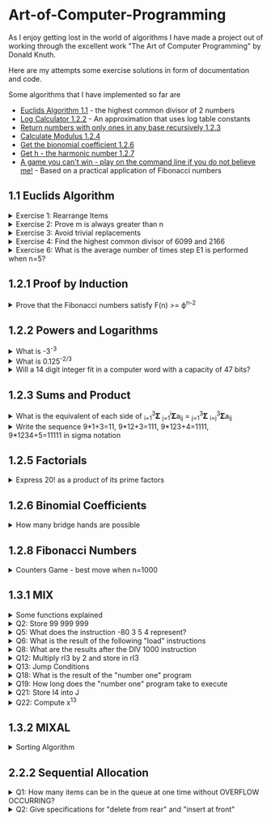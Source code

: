# Art-of-Computer-Programming
As I enjoy getting lost in the world of algorithms I have made a project out of working through the excellent work "The Art of Computer Programming" by Donald Knuth.

Here are my attempts some exercise solutions in form of documentation and code.

Some algorithms that I have implemented so far are 
* [Euclids Algorithm 1.1](/exercises/chapter_1/one/euclids_algorithm.py) - the highest common divisor of 2 numbers
* [Log Calculator 1.2.2](/exercises/chapter_1/two/log_calculator.py) - An approximation that uses log table constants
* [Return numbers with only ones in any base recursively 1.2.3](/exercises/chapter_1/two/only_ones.py)
* [Calculate Modulus 1.2.4](/exercises/chapter_1/two/calculate_modulus.py)
* [Get the bionomial coefficient 1.2.6](/exercises/chapter_1/two/binomial_coefficients.py)
* [Get h - the harmonic number 1.2.7](exercises/chapter_1/two/harmonic_numbers.py)
* [A game you can't win - play on the command line if you do not believe me!](applications/counters_game.py) - Based on a practical application of Fibonacci numbers
## 1.1 Euclids Algorithm
<details>
  <summary>Exercise 1: Rearrange Items</summary>
  
  **Rearrange a, b, c, d to b, c, d, a**  
  e <-- b (a, b, c, d, b)  
  b <-- c (a, c, c, d, b)  
  c <-- d (a, c, d, d, b)  
  d <-- a (a, c, d, a, b)
  a <-- e (b, c, d, a)
</details>  

<details>
  <summary>Exercise 2: Prove m is always greater than n</summary>
  
**Prove m is always greater than n (except first iteration)**    

**Euclids Algorithm**  
E0: If m < n, exchange m <--> n  
E1: Divide m by n and let r be the remainder  
E2:  if r = 0 return n  
E3: Set m <- n, n <- r 

**Constraints**  
* n cannot be 1 as there would be no remainder  
* m and n cannot be equal as there would be no remainder  

**Attempted Solution**  
* r = m % n  
* We set m < n and n < r  
* This equals m < n and n < m % n 
* Whatever the value of n, m must be greater than m % n  
* m > m % n
</details>

<details>
<summary>Exercise 3: Avoid trivial replacements</summary>

  **Avoid Trivial Replacements**  

  **Attempted Solution**  
  Algorithm F - this looks like recursion
  * If m % n = 0 return n (Iteration 1)
  * If n % (m % n) = 0 return m % n (Iteration 2)
  * If (m % n) % (n % (m % n)) = 0 return n % (m % n) (Iteration 3)
  * If (n % (m % n)) % ((m % n) % (n % (m % n))) = 0 return (m % n) % (n % (m % n)) (Iteration 4)  

  The whole expression becomes the second arg  
  The second part of the expression, after the first modulus sign, becomes the first arg  

  So I seem to have overcomplicated this one...
  I have created a [recursive solution]("/exercises/chapter_1/one/euclids_algorithm") based on this
</details>


<details>
<summary>Exercise 4: Find the highest common divisor of 6099 and 2166</summary>

  **Find the highest common divisor of 6099 and 2166**  
  m=6099, n=2166
  * E1: r=1767
  * E2: False
  * E3: m=2166, n=1767
  * E1: r=399
  * E2: False
  * E3: m=1767, n=399
  * E1: r=171
  * E2: False
  * E3: m=399, n=171
  * E1: r=57
  * E2: False
  * E3: m=171, n=57
  * E2: True  

**Solution: 57**
</details>

<details>
<summary>Exercise 6: What is the average number of times step E1 is performed when n=5?</summary>

m=1 -> 1  
m=2 -> 2  
m=3 -> 3  
m=4 -> 2  
m=5 -> 1  
m=6 -> 2  
m=7 -> 3  
m=8 -> 4  
m=9 -> 3  
m=10 -> 1  
m=11 -> 2  
m=12 -> 3  
m=13 -> 4  
m=14 -> 3  
m=15 -> 1  
m=16 -> 2  
m=17 -> 3  
m=18 -> 4  
m=19 -> 3  
m=20 -> 1  

Average = 48 / 20 = 2.4
Check solution using the [recursive function]("/exercises/chapter_1/one/exercise_six").  
Setting m to 1,000,000 can be run in a reasonable time with the answer of 2.599996.  
This is very close to 2.6  

**Solution: 2.6**
</details>

## 1.2.1 Proof by Induction
<details>
<summary>Prove that the Fibonacci numbers satisfy F(n) >= ϕ<sup>n-2</sup></summary>

Where:

* ϕ = (1 + √5) / 2  
* 1 + ϕ = ϕ<sup>2</sup>   

Test:
* F<sub>(1)</sub> = 1
* F<sub>(1)</sub> >= ϕ<sup>n-2</sup> = ϕ<sup>-1</sup>
* 1 >= ϕ<sup>-1</sup>
* 1 >= 1 / ϕ
* ϕ >= 1 (Multiply by ϕ)
* (1 + √5) / 2 >= 1 (Sub real value for ϕ)
* 1 + √5 >= 2
* √5 >= 1 (Test is True)

Assert:
* F<sub>(n)</sub> >= ϕ<sup>n-2</sup>
* So F<sub>(n+1)</sub> >= ϕ<sup>n-1</sup>
* And F<sub>(n-1)</sub> >= ϕ<sup>n-3</sup>

Prove:
* F<sub>(n+1)</sub> >= F<sub>(n-1)</sub> + F<sub>(n)</sub> (The next in the sequence adds the previous 2 numbers)
* F<sub>(n+1)</sub> >= ϕ<sup>n-3</sup> + ϕ<sup>n-2</sup> (Substitute for the phi)
* ϕ<sup>n-3</sup> + ϕ<sup>n-2</sup> = ϕ<sup>n-3</sup>(1 + ϕ)
* ϕ<sup>n-3</sup>(1 + ϕ) = ϕ<sup>n-3</sup>(ϕ<sup>2</sup>) (As 1 + ϕ = ϕ<sup>2</sup>)
* ϕ<sup>n-3</sup>(ϕ<sup>2</sup>) = ϕ<sup>n-1</sup>
* ϕ<sup>n-3</sup> + ϕ<sup>n-2</sup> = ϕ<sup>n-1</sup>
* F<sub>(n+1)</sub> >= ϕ<sup>n-1</sup>
* F<sub>(n)</sub> >= ϕ<sup>n-2</sup> - **Proof is Correct**

</details>

## 1.2.2 Powers and Logarithms
<details>
<summary>What is -3<sup>-3</sup></summary>

-3<sup>-3</sup> = -1/3<sup>3</sup> = **1/27**
</details>

<details>
<summary>What is 0.125<sup>-2/3</sup></summary>

* 0.125<sup>-2/3</sup> = (1/8)<sup>-2/3</sup>
* (1/8)<sup>-2/3</sup> = <sup>3</sup>√(1/8)<sup>2</sup>
* <sup>3</sup>√(1/8)<sup>2</sup> = 1 / (1/2)<sup>2</sup>
* 1 / (1/2)<sup>2</sup> = 1 / (1/4)
* 1 / (1/4) = **4**
</details>

<details>
<summary>Will a 14 digit integer fit in a computer word with a capacity of 47 bits?</summary>

Let us assume that the 14 digit integer is going be at its max value.  
This would make the integer have a value of 99,999,999,999,999 or 9.9 * 10<sup>13</sup>  
Lets call this integer *i*   
Mathematically this question is asking is 47 >= log<sub>2</sub>(i)?  
We could ask what is the max value that a 47 bit integer will hold?  
This is simple to answer as it is 2<sup>47</sup> which is 1.4 * 10<sup>14</sup>  
The max allowed value of 1.4 * 10<sup>14</sup> is much greater than 9.9 * 10<sup>13</sup>  
Therefore **Yes the 14 digit integer will fit into a 47 bit value**
</details>

## 1.2.3 Sums and Product
<details>
<summary>What is the equivalent of each side of <sub>i=1</sub><sup>3</sup>𝚺 <sub>j=1</sub><sup>i</sup>𝚺a<sub>ij</sub> = <sub>j=1</sub><sup>3</sup>𝚺 <sub>i=j</sub><sup>3</sup>𝚺a<sub>ij</sub></summary>

We are dealing with a loop within a loop. However, the inner loop is either reduced or incremented by an iteration each time the outer loop iterates.  

**LHS** - <sub>i=1</sub><sup>3</sup>𝚺 <sub>j=1</sub><sup>i</sup>𝚺a<sub>ij</sub>
* i=1 j=1 11 (next j gets reset, i gets incremented)
* i=2 j=1 21
* i=2 j=2 22 (next j gets reset, i gets incremented)
* i=3 j=1 31
* i=3 j=2 32
* i=3 j=3 33 (now both loops end)  

**LHS** = a<sub>11</sub> + (a<sub>21</sub> + a<sub>22</sub>) + (a<sub>31</sub> + a<sub>32</sub> + a<sub>33</sub>)

**RHS** - <sub>j=1</sub><sup>3</sup>𝚺 <sub>i=j</sub><sup>3</sup>𝚺a<sub>ij</sub>
* i=1 j=1 11
* i=2 j=1 21
* i=3 j=1 31 (j gets incremented, i gets reset to j)
* i=2 j=2 22
* i=3 j=2 32 (j gets incremented, i gets reset to j)
* i=3 j-3 33 (now both loops end)  

**RHS** = (a<sub>11</sub> + a<sub>21</sub> + a<sub>31</sub>) + (a<sub>22</sub> + a<sub>32</sub>) + a<sub>33</sub>  

**RHS == LHS**
</details>

<details>
<summary>Write the sequence 9*1+3=11, 9*12+3=111, 9*123+4=1111, 9*1234+5=11111 in sigma notation</summary>

If we were solving this in programming then we could use string parsing. However, a mathematical solution is more elegant.  

I have taken the authors solutions here and applied them to the case of n=4.

General formulae for base 10 is 9 <sub>k=0</sub><sup>n</sup>𝚺(n-k)10<sup>k</sup> + (n+1)  
Note that the multiplication by 9 and the addition of 5 is done on the result of the sum.  

Where n=4:  
9 <sub>k=0</sub><sup>4</sup>𝚺(4-k)10<sup>k</sup> + 5  

Summation loop as follows:
* k<sub>0</sub> = (4-0)10<sup>0</sup> = 4*1 = 4
* k<sub>1</sub> = (4-1)10<sup>1</sup> = 3*10 = 30
* k<sub>2</sub> = (4-2)10<sup>2</sup> = 2*100 = 200
* k<sub>3</sub> = (4-3)10<sup>3</sup> = 1*1000 = 1000
* k<sub>4</sub> = (4-4)10<sup>3</sup> = 0*10000 = 0

Sum total: 1000 + 200 + 30 + 4 = 1234  
Multiply by 9: 1234 * 9 = 11106  
Add 5: 11106 + 5 = 11111

It works for base 2 also!
General formulae for any base is...  
(b-1)<sub>k=0</sub><sup>n</sup>𝚺(n-k)b<sup>k</sup> + (n+1)  
So for base 2 we get  
(1)<sub>k=0</sub><sup>n</sup>𝚺(n-k)2<sup>k</sup> + (n+1)  
The multiplier is not needed in this case  
<sub>k=0</sub><sup>n</sup>𝚺(n-k)2<sup>k</sup> + (n+1)

Take n = 4 in base 2  
<sub>k=0</sub><sup>n</sup>𝚺(2-k)2<sup>2</sup> + 5  
* k<sub>0</sub> = (4-0)2<sup>0</sup> = 4*1 = 4
* k<sub>1</sub> = (4-1)2<sup>1</sup> = 3*2 = 6
* k<sub>2</sub> = (4-2)2<sup>2</sup> = 2*4 = 8
* k<sub>3</sub> = (4-3)2<sup>3</sup> = 1*8 = 8
* k<sub>4</sub> = (4-4)2<sup>3</sup> = 0*16 = 0

Sum total: 4 + 6 + 8 + 8 = 26  
Multiplier is 1 so nothing to do here    
Add 5: 26 + 5 = 31  which is 32 - 1   
This gives us 100000 - 1 = 11111 in binary

However, this notation can be simplified  
(b-1)<sub>k=0</sub><sup>n</sup>𝚺(n-k)b<sup>k</sup> + (n+1) = <sub>k=0</sub><sup>n</sup>𝚺 b<sup>k</sup>  
Does the new notation work?  
Let us try n=4 in base 2.  
<sub>k=0</sub><sup>n</sup>𝚺 b<sup>k</sup> = 2<sup>0</sup> + 2<sup>1</sup> + 2<sup>2</sup> + 2<sup>3</sup> + 2<sup>4</sup> = 1 + 2 + 4 + 8 + 16 = 31  
Base 10 is also simple = 1 + 10 + 100 + 1000 + 10000 = 11111

So with this simpler notation we get the same result in both base 2 and base 10

A recursive version of this algorithm can be found [here](/exercises/chapter_1/two/only_ones.py) 
</details>

## 1.2.5 Factorials
<details>
<summary>Express 20! as a product of its prime factors</summary>

20! = <sub>k>0</sub>𝚺 floor(20 / p<sup>k</sup>) for each prime factor  
Primes up to 20 = 2, 3, 5, 7, 11, 13, 17, 19  
As the 11, 13, 17 and 19 result in 1 by this sequence then we don't need to do any futher calculations for these numbers.  
We simply need to multiply the result by 11 * 13 * 17 * 19
* 20! as 2: <sub>k>0</sub>𝚺 floor(20 / 2<sup>k</sup>)
  * floor(20/2<sup>1</sup>) + floor(20/2<sup>2</sup>) + floor(20/2<sup>3</sup>) + floor(20/2<sup>4</sup>)
  * 10 + 5 + 2 + 1
  * 2<sup>18</sup>
* 20! as 3: <sub>k>0</sub>𝚺 floor(20 / 3<sup>k</sup>)
  * floor(20/3<sup>1</sup>) + floor(20/3<sup>2</sup>)
  * 6 + 2
  * 3<sup>8</sup>
* 20! as 5: <sub>k>0</sub>𝚺 floor(20 / 5<sup>k</sup>)
  * floor(20/5<sup>1</sup>)
  * 4
  * 5<sup>4</sup>
* 20! as 7: <sub>k>0</sub>𝚺 floor(20 / 7<sup>k</sup>)
  * floor(20/7<sup>1</sup>)
  * 2
  * 7<sup>2</sup>  

#### 20! = 2<sup>18</sup> * 3<sup>8</sup> * 5<sup>4</sup> * 7<sup>2</sup> * 11 * 13 * 17 * 19
```python
import math

2**18 * 3**8 * 5**4 * 7**2 * 11 * 13 * 17 * 19 == math.factorial(20)
```
```shell
Out[3]: True
```
</details>

## 1.2.6 Binomial Coefficients
<details>
<summary>How many bridge hands are possible</summary>

This is calculated using the formulae n! / (k! * (n-k)!)

We can take each factorial expression n, k and n-k and calculate it as a product of prime factors.  
Once that has been done each exponential expression can either be multiplied or divided out.   
The final result can be seen [here](/exercises/chapter_1/two/binomial_coefficients.py)
```python
{2: 4, 5: 2, 7: 2, 17: 1, 23: 1, 41: 1, 43: 1, 47: 1}
```
2<sup>4</sup> * 5<sup>2</sup> * 7<sup>2</sup> * 17 * 23 * 41 * 43 * 47  
Resulting in **635 013 559 600**
</details>

## 1.2.8 Fibonacci Numbers
<details>
<summary>Counters Game - best move when n=1000</summary>

Rules - for 2 players
* There is a pile containing n counters. 
* The first player removes any number of counters, leaving at least one.  
* Each player must take at least one counter.
* Each player can take a maximum of 2 times the counters that the previous player took.

Let us imagine that there are 11 counters to start with.  

We shall assume that neither player wants to face certain loss.  
Therefore, their options shall be restricted to < CEIL(n/3)  

A summary of such a game make look like this:  

RC = Remaining Counters

| Turn | Player A | Options | RC  | Player B | Options | RC  |
|------|----------|---------|-----|----------|---------|-----|
| 0    | -        |         |     | -        |         | 11  |
| 1    | 3        | 1 2 3   | 8   | 1        | 1 2     | 7   |
| 2    | 2        | 1 2     | 5   | 1        | -       | 4   |
| 3    | 1        | -       | 3   | 1        | -       | 2   |
| 4    | 2        | -       | 0   |          |         |     |

This worked out pretty well for Player A. Only in their first turn did player B have any choice!  

Player B could have selected 2 counters.   
However, that would have left player A able to take a single counter from the 6 remaining, still leaving 5 counters for player B - ensuring victory!  

What if there are 15 counters? How many counters should Player A take?  
What are the max counters? max = CEIL(n/3) - 1 = 4.  
* This makes sense because if Player A took 5 counters player B would simply take 10 thus winning the game.  
* If Player A took 4 counters this would leave 11, which as we can see from our previous table allows player B certain victory.  
* What if Player A tries to always leave a fibonacci number of counters for his opponent?  
* At no time must he leave his opponent in a position to leave a fibonacci number of counters for him.  
* Options for Player A will be restricted with these rules in mind  

| Turn | Player A | Options | RC  | Player B | Options | RC  |
|------|----------|---------|-----|----------|---------|-----|
| 0    | -        |         |     | -        |         | 15  |
| 1    | 2        | -       | 13  | 4        | 1 2 3 4 | 9   |
| 2    | 1        | -       | 8   | 1        | 1 2     | 7   |
| 3    | 2        | -       | 5   | 1        | -       | 4   |
| 4    | 1        | -       | 3   | 1        | -       | 2   |
| 5    | 2        | -       | 0   |          |         |     |

Player A wins again! We note on turn 2 Player B could have chosen 2 counters.  
Player A Would then have taken 1 counter on turn 3 leaving the game in the same state.  
What about turn 1? Player B could have chosen 1, 2 or 3 instead. 
* Player B chooses 3, RC=10, Player A chooses 2. No difference.
* Player B chooses 2, RC=11, Player A chooses 3. No difference.
* Player B chooses 1, RC=12
  * Player A much choose 1. 
  * Choosing 2 would allow his opponent to leave him with a fibonacci number of counters.
  * RC=11. Now Player B can choose 1 or 2.  
  * If Player B leaves 10 counters Player A will choose 2 and leave 8.  
  * If Player B leaves 9 counters Player A will choose 1 and leave 8.
  * Either way certain victory follows for Player A.

What if there are 1000 counters. What move should Player A make?  
* max = CEIL(n/3) - 1
* n/3 = 333.33333...
* CEIL(333.333) = 334
* max = 333  

The most counters' player A can take is 333.  
* Player A must leave at least 1000 - 333 counters = 667
* The first Fibonacci number after 667 is 987.
* Player A must take **13 counters** for his first move
</details>

## 1.3.1 MIX 
<details>
<summary>Some functions explained</summary>

Some of the more complex functions are explained here in detail
<details>
<summary>CHAR</summary>

* Contents of rA is turned into a 10 byte code. 
  * Take our example of register A storing the number 10000.
  * 0 has a character code of 30
  * 1 has a character code of 31
  * rA would store 0's
    * This would equal 30 30 30 30 30
  * rX would store the string representation of 10000
    * This would equal 31 30 30 30 30
</details>

<details>
<summary>MOVE</summary>

* MOVE -1,1(1)
* MOVE x,y(z)
* x is the source memory address. The contents are copied to the memory address held in rI1
  * This is hard set to rI1 and is not changed by any of the variables x, y, z
* y is the index register and therefore must be between 1 and 6. 
  * The contents of the Index register are added to the source memory address
  * In our example y=1 which means the contents or rI1 are added to the initial memory location of -1
  * As rI1 held the address of 2 the source memory address is modified to memory location 1.
  * Therefore, the contents of 1 (0/NOP) is copied to 2
  * rI1 is then incremented by 1
* z is the number of operations or copies that are carried out
</details>

<details>
<summary>NUM</summary>

* 1000010000 is assumed to be a number in string text. 
* We may see this in modern programming languages as "1000010000"
* Each Byte in MIX can contain 6 bits allowing a maximum of 64 values
  * This allows for 0 - 63 in binary 000000 to 111111
* Each word can store 6 bytes 
  * This allows for the +/- sign and 5 bytes
    * [+][0][0][0][0][63] would simply be 63
    * [+][0][0][0][1][0] would be 64 as we have used the next byte
    * [+][0][0][1][0][0] would be 64<sup>2</sup> or 3969
    * Therefore, each byte can allow a maximum of 64<sup>i</sup> values
    * [+][64<sup>4</sup>][64<sup>4</sup>][64<sup>3</sup>][64<sup>2</sup>][64<sup>1</sup>] represent the max values depending on position
* To turn manually "1000010000" into a numeric value that MIX can understand we have to find the log base 2 of this number
* log<sub>2</sub>1000010000 = ~29.897
  * 64 = 2<sup>6</sup> and so log<sub>64</sub>1000010000 = 29.897 / 6 = ~4.98
  * If this was over 5 we would not be able to store it
    * In this case MIX stores the remainder
  * We know now all bytes are required including the first one that represents 64<sup>4</sup>
  * 1000010000 / 64<sup>4</sup> = ~59.6
  * floor(59.6) = 59
  * **The first byte is 59**
* Calculating the second byte
  * We now need the remainder
  * 1000010000 - (59 * 64<sup>4</sup>) = 10154256
  * 10154256 / 64<sup>3</sup> = ~38.74
  * floor(38.74) = 38
  * **The second byte is 38**
* Calculating the third byte
  * 10154256 - (38 * 64<sup>3</sup>) = 192784
  * 192784 / 64<sup>2</sup> = ~47.07
  * **The third byte is 47**
* Calculating the fourth byte
  * 192784 - (47 * 64<sup>2</sup>) = 272
  * 272 / 64 = 4.25
  * **The fourth byte is 4**
* Calculating the fifth byte
  * 272 - (4 * 64) = 16
  * **The fifth byte is 16**
* Register A is left with 59 38 47 4 16 after the conversion
</details>
</details>

<details>
<summary>Q2: Store 99 999 999</summary>

Each byte has a maximum value of 64.  
The max value that can be stored in each of the 5 cells is 63 * the following powers of 64: 64<sup>4</sup> 64<sup>3</sup> 64<sup>2</sup> 64<sup>1</sup> 64<sup>0</sup>  
log<sub>2</sub>99 999 999 = ~26.58  
* 64 = 2<sup>6</sup>
* 26.58 / 6 = 4.43
* Now we know we need 5 bytes to store this number
  * 99 999 999 / 64<sup>4</sup>(16777216) = ~5.96
  * The first byte is 5
  * Remainder = 99999999 - (5 * 64<sup>4</sup>) = 16 113 919
  * 16 113 919 / 64<sup>3</sup>(262144) = ~61.47
  * The second byte is 61
  * Remainder = 16113919 - (61 * 64<sup>3</sup>) = 123135
  * 123135 / 64<sup>2</sup>(4096) = ~30.06
  * The third byte is 30
  * Remainder = 123135 - 30 * 64<sup>2</sup> = 255
  * 255 / 64 = ~3.98
  * The fourth byte is 3
  * Remainder = 255 - (3*64) = 63
  * The firth byte is 63
* Therefore, 99 999 999 can be represented by +5 61 30 3 64

</details>

<details>
<summary>Q5: What does the instruction -80 3 5 4 represent?</summary>

* -80 is memory location -80
* 3 tells us to add the memory location (in this case of -80) to the value store in register I3
* 5 says to use all 5 fields or use a particular operation
* 4 is the operation code in this case DIV or FDIV. As DIV is 0:5 and the previous instruction was 5 the operation we need is DIV  

**The resulting translated operation will be DIV -80,3**
</details>

<details>
<summary>Q6: What is the result of the following "load" instructions</summary>

Memory 3000 contains +5 1 200 15  

Instructions:
* LDAN 3000 - load negative A - A is set to -5 1 200 15 
* LD2N 3000(3:4) - load negative rI2 - register I2 is set to -200
* LDX 3000(1:3) - value is stored in rX - the last fields of register X is set to 5 1 ?  
* LD6 3000 - value is stored in rI6 - register I6 is undefined - as we are trying to fit 5 cells into 2
* LDXN 3000(0:0) - load negative X - register X sign is set to negative
</details>

<details>
<summary>Q8: What are the results after the DIV 1000 instruction</summary>

rA before: -0  
rX before: -1234 0 3 1  
cell 1000: -000 2 0  
Instruction DIV 1000  
-1234031 / -20 we can negate the negative signs = 1234031 / 20 = 61701.55  
rA = +0 617 0 1  
Get remainder: 1234031 - (61701 * 20) = 1234031 - 1234020 = 31 - 20 = 11  
rX = -00011

</details>

<details>
<summary>Q12: Multiply rI3 by 2 and store in rI3</summary>

The question asks for this to be done in a single instruction.    
The command INC3 increases rI3 by a given amount.  
We also know that adding a comma to an instruction, using the "I" field, adds the contents of the "I" registers.  
Therefore, we can simply add the contents of rI3 back to itself with this command. This has the effect of mutliplying by 2.

**INC3 0,3**

</details>

<details>
<summary>Q13: Jump Conditions</summary>

JOV: If overflow is on, turn it off and jump  
JNOV: If overflow is off, jump. If it is on switch it off  

If location 1000 contains the instruction `JOV 1001` The overflow toggle will be set to off and the next instruction exectued will be 1001 as normal
What are the effects of changing this to `JNOV 1001`, `JOV 1000`, `JNOV 1000`  
* JNOV 1001: The overflow is turned off if set to on - the next instruction is 1001 anyway
* JOV 1000: If the overflow is on it is turned off. We then jump to 1000 where the overflow is now off and so the program resumes as normal
* JNOV 1000: If the overflow is off we jump back to 1000. This can cause an infinite loop
</details>

<details>
<summary>Q18: What is the result of the "number one" program</summary>

| INSTRUCTION  | Description                                                                          | Register A      | Register X      | Register I1 | Other                 | Results Explanation                                                                                                                        | Instruction # | Execution Time |
|--------------|--------------------------------------------------------------------------------------|-----------------|-----------------|-------------|-----------------------|--------------------------------------------------------------------------------------------------------------------------------------------|---------------|----------------|
| ORIG 1       | Store the instructions from set location onwards                                     |                 |                 |             |                       | All instructions start from memory location 1                                                                                              |               |                |
| STZ 1        | Store the Value of 0 at location 1                                                   | +00000          | +00000          | +00         | Mem1: +00000          |                                                                                                                                            | 33            | 2              |
| ENNX 1       | Enter Negative Number Value at X                                                     |                 | -00001          |             |                       | -1 gets stored in rX                                                                                                                       | 55            | 1              |
| STX 1(0:1)   | Store the rhs digits and +/- sign X at Memory location 1 lhs                         |                 |                 |             | Mem1: -100000         |                                                                                                                                            | 31            | 2              |
| SLAX 1       | Shift Left Including A & X                                                           |                 | -00010          |             |                       | No change to A as all zeros, Register X gets shifted                                                                                       | 06            | 2              |
| ENNA 1       | Enter Negative Value into A                                                          | -00001          |                 |             |                       | Register A is loaded with -00001                                                                                                           | 48            | 1              |
| INCX 1       | Increases Register X by the Value of 1                                               |                 | -0 0 0 0 63     |             |                       | Register X is increased by 1 causing -10(-64 in base 10) to be increased by 1. The value of -63 is now stored.                             | 55            | 1              | 
| ENT1 1       | Enter Value into the register                                                        |                 |                 | +01         |                       | Register I1 is set to +01                                                                                                                  | 49            | 1              |
| SRC 1        | Shift Right Circularly by given amount                                               | -63 0 0 0 0     | -1 0 0 0 0      |             |                       | Reg A is set to -10000 and Reg X is set to +10000                                                                                          | 06            | 2              |
| ADD 1        | Add The Memory location of 1 to Register A                                           | -0 0 0 0 0      |                 |             | Overflow is set to on | -63 - 1 would require 7 bits to store as the number would now be -1 0 0 0 0 0 0. This causes an overflow with remainder 0.                 | 01            | 2              |
| DEC1 -1      | Decrease Register X by the value of -1                                               |                 |                 | +02         |                       | A decrease of minus 1 is an increase of 1 so rI1 is set to +02                                                                             | 49            | 1              |
| STZ 1        | Store the Value of 0 at location 1                                                   |                 |                 |             | Mem1: +00000          | Mem 1 gets set to zero                                                                                                                     | 33            | 2              |
| CMPA 1       | Register A is compared to the memory                                                 |                 |                 |             | Comparison: EQUAL     | Register A contains +00000 and Memory 1 contains 00000                                                                                     | 56            | 2              |
| MOVE -1,1(1) | Copy data from specified memory location to location set in rI1 - then increment rI1 |                 |                 | +03         | Mem2: +00000          | This copies the data from memory address 1 to mem address 2. 3 is stored in rI1 and -1 is the parameter so the target memory address is 2. | 07            | 3              |
| NUM 1        | Convert the contents of Register A and X to Numeric values to be stored in A         | -00 00 02 28 16 |                 |             |                       | +00000 10000 is converted to a number. 10,000 -> encoded num.                                                                              | 05            | 10             |
| CHAR 1       | Convert the contents of Register A to a 10 byte code, thus using Registers A & X     | -30 30 30 30 30 | -31 30 30 30 30 |             |                       | Contents of Register A is turned into a 10 byte decimal number that fills both rA and rX                                                   | 05            | 10             |

End state:
* Register A: -30 30 30 30 30
* Register X: -31 30 30 30 30
* Register I1: +03
* Mem1: +00000
* Mem2: +00000
* Comparison: EQUAL
* Overflow is set to ON

If the starting cell is 0 then there will be some discrepancies:
* The sign on rI1 will be - not +
* The overflow toggle will be set to off
* The comparison indicator will be set to EQUAL not LESS
  * This is because the ADD 1 instruction will add zero as the contents of memory 1 will be zero.
<details>
<summary>Only the program</summary>

* ORIG 1
* STZ 1         
* ENNX 1       
* STX 1(0:1)   
* SLAX 1       
* ENNA 1       
* INCX 1        
* ENT1 1       
* SRC 1        
* ADD 1        
* DEC1 -1      
* STZ 1        
* CMPA 1       
* MOVE -1,1(1) 
* NUM 1        
* CHAR 1  
* HLT 1
</details>
</details>

<details>
<summary>Q19: How long does the "number one" program take to execute</summary>

See table in previous section.  

It takes 42 units of time.  

Perhaps the only unknown timing is the move function as this takes 1 + 2 moves.  
As we are only doing 1 move in this case it takes 3 units of time in total
</details>

<details>
<summary>Q21: Store I4 into J</summary>

As long as the number is greater than 0 and less than 3001.  
Example n=2041
* Setup
  * INC4 2041 
  * JMP 3000 
  * ORIG 3000 
* Copy r4 into rJ
  * LDX 3003 
  * STX -1,4 
  * JMP -1,4 
  * JMP 3004 
* End
  * HLT

Explanation of the program

| Instruction | Changes                | Description                                                                                 | Current Cell |
|-------------|------------------------|---------------------------------------------------------------------------------------------|--------------|
| INC4 2041   | r4 <-- +31 57          | The numerical representation of 2041 is stored in r4                                        | 0            |
| JMP 3000    | rJ <-- +0 2            | Jump to cell 3000, Register J stores the next location if it had not been interrupted, 2    | 1            |
| ORIG 3000   |                        | All instructions from here are set to memory 3000 onwards                                   | N/A          |
| LDX 3003    | rX <-- +46 60 0 0 39   | Register X stores the instruction to JMP to 3004 from cell 3003                             | 3000         |
| STX -1,4    | 2040 <-- +46 60 0 0 39 | Cell 2040 (-1 + the contents of r4) now store the instruction to Jump to cell 3004          | 3001         |
| JMP -1,4    | rJ <-- +46 59          | Jump to cell 2040, Register J stores the next location if it had not been interrupted, 3003 | 3002         |
| JMP 3004    | rJ <-- +31 57          | Jump to cell 3004, Register J stored the next location if it had not been interrupted, 2041 | 2040         |
| HLT         |                        | End of routine                                                                              | 3004         |

</details>

<details>
<summary>Q22: Compute x<sup>13</sup></summary>

Result is held in register A  
x is held in mem 2000  
For example x = 4

Setup
* INCA 4 - Increase Register A by x (in this case 4)
* STA 2000 - Store the number 4 in memory cell 2000
* SUB 2000 - Set Register A back to 0

Algorithm
* ADD 2000 - Store Memory 2000 in A 
* INC1 32 - Increase r1 by 32 - to set the halt instruction
* MOVE 10(1) - Moves the HALT instruction in cell 10 to the location set in r1 - 32 
* DEC1 23 - sets r1 to 9
* MOVE 8(22) - Repeats instructions 8 and 9 - to multiply & shift left 11 times
* MUL 2000 - multiply the contents of Register A by the contents of cell 2000
* SLAX 5 - Move the contents of Register A into Register X, assuming that the number can be contained in a single word

End
* HLT
</details>

## 1.3.2 MIXAL
<details>
<summary>Sorting Algorithm</summary>

* This algorithm is able to find the greatest number and send it to the end 
* Once it has found the greatest number it then finds the next greatest number 
* A decreasing loop discounts items already sorted
* The following table shows the algorithm
* The table after shows the steps required to sort 3 numbers

| LOC     | OP   | ADDRESS | REMARKS                                                                                                                                                |
|---------|------|---------|--------------------------------------------------------------------------------------------------------------------------------------------------------|
| START   | IN   | X+1(0)  | Reads 100 words from tape 0 and put into memory blocks X+1 through to X+100                                                                            |
|         | JBUS | *(0)    | Jump if unit 0 is not ready.This is effectively a pause until all contents are loaded in                                                               |
|         | ENT1 | 100     | Store 100 into rI1                                                                                                                                     |
| 1H      | JMP  | MAXIMUM | Jump to MAXIMUM, Store the next address into rJ                                                                                                        |
|         | LDX  | X,1     | Load the value of Location X + rI1 into rX                                                                                                             |  
|         | STA  | X,1     | Store the value of A into location X + ri1                                                                                                             |
|         | STX  | X,2     | Store the value of X into location X + rI2                                                                                                             |
|         | DEC1 | 1       | Decrease rI1 by 1                                                                                                                                      |
|         | J1P  | 1B      | Jump to 1H if rI1 is positive, Store the next address into rJ                                                                                          |
|         | OUT  | X+1(1)  | Transfer data from memory to output device 1                                                                                                           |
|         | HLT  |         | Ends the routine                                                                                                                                       |
|         | END  | START   |                                                                                                                                                        |
| ------  | ---- | ------  | -------------------------------------------------------------------                                                                                    |
| X       | EQU  | 1000    | Sets X to 1000                                                                                                                                         |
|         | ORIG | 3000    | All instructions take place from memory location 3000                                                                                                  |
| MAXIMUM | STJ  | EXIT    | Store the contents of register J into memory location specified by the EXIT keyword. When EXIT is reached The program will resume in the main routine. |
| INIT    | ENT3 | 0,1     | Enter the contents of rI1 into rI3                                                                                                                     |
|         | JMP  | CHANGEM | Jump to CHANGEM, storing the next instruction into rJ                                                                                                  |
| LOOP    | CMPA | X,3     | Compares the value in A to mem X + rI3 and sets the comparison indicator                                                                               |
|         | JGE  | *+3     | Jump 3 locations ahead of comparison is on greater or equal                                                                                            |
| CHANGEM | ENT2 | 0,3     | Enter the contents of rI3 into rI2                                                                                                                     |
|         | LDA  | X,3     | Load the value of Location X + rI3 into rA                                                                                                             |
|         | DEC3 | 1       | Decrease the value of rI3 by 1                                                                                                                         |
|         | J3P  | LOOP    | Jumps back to the LOOP keyword if rI3 is positive                                                                                                      |
| EXIT    | JMP  | *       | Resumes in the main routine                                                                                                                            |

Let us say this function sorted 3 numbers instead. How would it sort [15, 11, 13]? 

| LOC     | OP   | ADDRESS | MEM LOC | rJ  | rI1 | rI2 | rI3 | rA  | rX  | 1001 | 1002 | 1003 | REMARKS                                           |
|---------|------|---------|---------|-----|-----|-----|-----|-----|-----|------|------|------|---------------------------------------------------|
| START   | IN   | 1001    | 0       |     |     |     |     |     |     | 15   | 11   | 13   | Puts the values of 15, 13 and 11 into 1001 - 1003 |
|         | JBUS | *(0)    | 1       |     |     |     |     |     |     |      |      |      | Waits whilst data loads                           |
|         | ENT1 | 3       | 2       |     | 3   |     |     |     |     |      |      |      | Enters 3 into rI1                                 | 
| 1H      | JMP  | MAXIMUM | 3       | 4   |     |     |     |     |     |      |      |      | Stores 4 into rJ and jumps                        |
| MAXIMUM | STJ  | EXIT    | 3000    |     |     |     |     |     |     |      |      |      | Stores address of 4 into address field of EXIT    |
| INIT    | ENT3 | 0,1     | 3001    |     |     |     | 3   |     |     |      |      |      | Enters 3 into rI3                                 |
|         | JMP  | CHANGEM | 3002    |     |     |     |     |     |     |      |      |      | Jump to ChangM                                    |
| CHANGEM | ENT2 | 0,3     | 3005    |     |     | 3   |     |     |     |      |      |      | Enters 3 into rI2                                 |
|         | LDA  | X,3     | 3006    |     |     |     |     | 13  |     |      |      |      | Stores 13 into rA                                 |
|         | DEC3 | 1       | 3007    |     |     |     | 2   |     |     |      |      |      | Change rI3 to 2                                   |
|         | J3P  | LOOP    | 3008    |     |     |     |     |     |     |      |      |      | Jump to 3003                                      |
| LOOP    | CMPA | X,3     | 3003    |     |     |     |     |     |     |      |      |      | rA=13. 1002=11. COMP = GT                         |
|         | JGE  | *+3     | 3004    |     |     |     |     |     |     |      |      |      | GT so Jump to 3007                                |
|         | DEC3 | 1       | 3007    |     |     |     | 1   |     |     |      |      |      | Change rI3 to 1                                   |
|         | J3P  | LOOP    | 3008    |     |     |     |     |     |     |      |      |      | Jump to 3003                                      |
| LOOP    | CMPA | X,3     | 3003    |     |     |     |     |     |     |      |      |      | rA=13. 1001=15. COMP = LT                         |
|         | JGE  | *+3     | 3004    |     |     |     |     |     |     |      |      |      | LT so no Jump                                     |
| CHANGEM | ENT2 | 0,3     | 3005    |     |     | 1   |     |     |     |      |      |      | Enters 1 into rI2                                 |
|         | LDA  | X,3     | 3006    |     |     |     |     | 15  |     |      |      |      | Stores 15 into rA                                 |
|         | DEC3 | 1       | 3007    |     |     |     | 0   |     |     |      |      |      | Change rI3 to 0                                   |
|         | J3P  | LOOP    | 3008    |     |     |     |     |     |     |      |      |      | rI3 is 0 so no Jump                               |
| EXIT    | JMP  | 4       | 3009    |     |     |     |     |     |     |      |      |      | Jumps to location 4                               |
|         | LDX  | X,1     | 4       |     |     |     |     |     | 13  |      |      |      | Load 13 into rX                                   |
|         | STA  | X,1     | 5       |     |     |     |     |     |     |      |      | 15   | Store 15 into 1003                                |
|         | STX  | X,2     | 6       |     |     |     |     |     |     | 13   | 11   | 15   | Store 13 into 1001                                |
|         | DEC1 | 1       | 7       |     | 2   |     |     |     |     |      |      |      | Set rI2 to 2                                      |
|         | J1P  | 1B      | 8       |     |     |     |     |     |     |      |      |      | Jump back to 1H                                   |
| 1H      | JMP  | MAXIMUM | 3       | 4   |     |     |     |     |     |      |      |      | Stores 4 into rJ and jumps                        |
| MAXIMUM | STJ  | EXIT    | 3000    |     |     |     |     |     |     |      |      |      | Stores address of 4 into address field of EXIT    |
| INIT    | ENT3 | 0,1     | 3001    |     |     |     | 2   |     |     |      |      |      |                                                   |
|         | JMP  | CHANGEM | 3002    |     |     |     |     |     |     |      |      |      |                                                   |
| CHANGEM | ENT2 | 0,3     | 3005    |     |     | 2   |     |     |     |      |      |      |                                                   |
|         | LDA  | X,3     | 3006    |     |     |     |     | 11  |     |      |      |      |                                                   |
|         | DEC3 | 1       | 3007    |     |     |     | 1   |     |     |      |      |      |                                                   |
|         | J3P  | LOOP    | 3008    |     |     |     |     |     |     |      |      |      |                                                   |
| LOOP    | CMPA | X,3     | 3003    |     |     |     |     |     |     |      |      |      | rA=11, 1001=13, COMP=LT                           |
|         | JGE  | *+3     | 3004    |     |     |     |     |     |     |      |      |      | LT so no Jump                                     |
| CHANGEM | ENT2 | 0,3     | 3005    |     |     | 1   |     |     |     |      |      |      |                                                   |
|         | LDA  | X,3     | 3006    |     |     |     |     | 13  |     |      |      |      |                                                   |
|         | DEC3 | 1       | 3007    |     |     |     | 0   |     |     |      |      |      |                                                   |
|         | J3P  | LOOP    | 3008    |     |     |     |     |     |     |      |      |      |                                                   |
| EXIT    | JMP  | 4       | 3009    |     |     |     |     |     |     |      |      |      |                                                   |
|         | LDX  | X,1     | 4       |     |     |     |     |     | 11  |      |      |      |                                                   |
|         | STA  | X,1     | 5       |     |     |     |     |     |     |      | 13   |      |                                                   |
|         | STX  | X,2     | 6       |     |     |     |     |     |     | 11   | 13   | 15   |                                                   |
|         | DEC1 | 1       | 7       |     | 1   |     |     |     |     |      |      |      |                                                   |
|         | J1P  | 1B      | 8       |     |     |     |     |     |     |      |      |      |                                                   |
| 1H      | JMP  | MAXIMUM | 3       | 4   |     |     |     |     |     |      |      |      |                                                   |
| MAXIMUM | STJ  | EXIT    | 3000    |     |     |     |     |     |     |      |      |      |                                                   |
| INIT    | ENT3 | 0,1     | 3001    |     |     |     | 1   |     |     |      |      |      |                                                   |
|         | JMP  | CHANGEM | 3002    |     |     |     |     |     |     |      |      |      |                                                   |
| CHANGEM | ENT2 | 0,3     | 3005    |     |     | 1   |     |     |     |      |      |      |                                                   |
|         | LDA  | X,3     | 3006    |     |     |     |     | 11  |     |      |      |      |                                                   |
|         | DEC3 | 1       | 3007    |     |     |     | 0   |     |     |      |      |      |                                                   |
|         | J3P  | LOOP    | 3008    |     |     |     |     |     |     |      |      |      |                                                   |
| EXIT    | JMP  | 4       | 3009    |     |     |     |     |     |     |      |      |      |                                                   |
|         | LDX  | X,1     | 4       |     |     |     |     |     | 11  |      |      |      |                                                   |
|         | STA  | X,1     | 5       |     |     |     |     |     |     | 11   |      |      |                                                   |
|         | STX  | X,2     | 6       |     |     |     |     |     |     | 11   | 13   | 15   |                                                   |
|         | DEC1 | 1       | 7       |     | 0   |     |     |     |     |      |      |      |                                                   |
|         | J1P  | 1B      | 8       |     |     |     |     |     |     |      |      |      |                                                   |
|         | OUT  | X+1(1)  |         |     |     |     |     |     |     | 11   | 13   | 15   | Sorted Output is Pritned                          |
|         | HLT  |         |         |     |     |     |     |     |     |      |      |      |                                                   |
</details>

## 2.2.2 Sequential Allocation
<details>
<summary>Q1: How many items can be in the queue at one time without OVERFLOW OCCURRING?</summary>

Answer: M - 1 not M

Insert algorithm
* if R == M, then R = 1 else R += 1
* if R == F, then OVERFLOW
* X[R] = Y

Delete algorithm
* if F == R, then UNDERFLOW;
* if F == M, then F = 1 else F += 1
* Y = X[F]

Scenario: F = R = 0

| Command | R == M? | Set R | R == F? | X[R] = Y | X[1] | x[2] | x[3] |
|---------|---------|-------|---------|----------|------|------|------|
| INS 5   | 0 != 3  | 1     | 1 != 0  | X[1] = 5 | 5    |      |      |
| INS 6   | 1 != 3  | 2     | 2 != 0  | x[2] = 6 | 5    | 6    |      |
| INS 7   | 2 != 3  | 3     | 3 != 0  | x[3] = 7 | 5    | 6    | 7    |
| INS 8   | 3 == 3  | 1     | 1 != 0  | x[1] = 8 | 8    | 6    | 7    |

As we see above no OVERFLOW occurred and now we have lost data!  
We cannot store M number of items because we cannot detect overflow.  

What if F = R = 1

| Command | R == M? | Set R | R == F? | X[R] = Y | X[1] | x[2] | x[3] |
|---------|---------|-------|---------|----------|------|------|------|
| INS 5   | 1 != 3  | 2     | 2 != 1  | X[2] = 5 |      | 5    |      |      
| INS 6   | 2 != 3  | 3     | 3 != 1  | x[3] = 6 |      | 5    | 6    |      
| INS 7   | 3 == 3  | 1     | 1 == 1  | OVERFLOW | 5    | 6    | 7    |

So we have given up a memory space but now we can see OVERFLOW gets triggered correctly.  

Therefore, with this algorithm we must set F = R = 1 and so we can only store M -1 items before OVERFLOW is triggered.

</details>

<details>
<summary>Q2: Give specifications for "delete from rear" and "insert at front"</summary>

### Delete from rear
First attempt
* If R = F; then UNDERFLOW
* Y <- X[R]
* R <- R - 1

However, according to the answer I have missed out a step. That is setting R to M when R is 1.  
At first I could not see why this is needed. After all if we take R = F = 1 then R cannot ever catch up to 1 surely?  
However sequential allocation is done circulatory - after all there is a limited amount of memory.  
This is not a straight rail track as it were it is more of a loop.  

Scenario: 
Initial values: M = 3, R = 1, F = 1  
Instructions: INS 5, INS 6m DEL, INS 7  
NUM[D] denotes a soft delete - it's safe to rewrite this location 

| CMD             | STEP 1 | STEP 2 | STEP 3 | R   | F   | X1   | X2   | X3  |
|-----------------|--------|--------|--------|-----|-----|------|------|-----|
| INS 5           | R != M | R = 2  | R != F | 2   | 1   |      | 5    |     |
| INS 6           | R != M | R = 3  | R != F | 3   | 1   |      | 5    | 6   |
| DEL             | F != R | F != M | F = 2  | 3   | 2   |      | 5[D] | 6   |
| INS 7           | R == M | R = 1  | R != F | 1   | 2   | 7    | 5[D] | 6   |  
| DEL (FROM REAR) | R != F | R = 0  |        | 0   | 2   | 7[D] | 5[D] | 6   |

As you can see from the table above we have set R to an invalid or unexpected memory location!  
Therefore we must include the step of setting R to M  

Complete answer  
* If R = F; then UNDERFLOW
* Y <- X[R]
* If R = 1; then R <- M OTHERWISE R <- R - 1

Now let us see that last line again

| CMD             | STEP 1 | STEP 2 | R   | F   | X1   | X2   | X3  |
|-----------------|--------|--------|-----|-----|------|------|-----|
| DEL (FROM REAR) | R != F | R = 1  | 3   | 2   | 7[D] | 5[D] | 6   |

### Insert at front

First attempt
* Given R = F = 1
* If F = 1 Then F <- M Else F = F - 1
* X[F] <- Y
* If F = R then OVERFLOW

However, the answer gives this in a different order

Let us see what is the issue with this first attempt  
We now have INS F, INS R, DEL F, DEL R commands  

Given M = 3

| CMD       | STEP 1 | STEP 2 | STEP 3   | R   | F   | X1  | X2  | X3  |
|-----------|--------|--------|----------|-----|-----|-----|-----|-----|
| INS F (5) | R != M | R = 2  | R != F   | 2   | 1   |     | 5   |     |
| INS R (6) | F = 1  | F = 3  | R != F   | 2   | 3   |     | 5   | 6   |
| INS R (7) | F != 1 | F = 2  | OVERFLOW | 2   | 2   |     | 7   |     |

So we can see that the OVERFLOW happened too late in this example.   
We have now overwritten X2 without the user expecting this behaviour.   
Data integrity has been compromised.  

What happens if we alter the algorithm so the assignment is after OVERFLOW?  
* Given R = F = 1
* If F = 1 Then F <- M Else F = F - 1
* If F = R then OVERFLOW Else X[F] <- Y

We can clearly see now that OVERFLOW would be triggered without a memory assignment.  

However, in Donald Knuths answer the assignment to memory is done first.  

* X[F] <- Y
* If F = 1 Then F <- M Else F = F - 1
* If F = R then OVERFLOW
What effect would this have on our previous example?

| CMD       | STEP 1 | STEP 2 | STEP 3   | R   | F   | X1  | X2  | X3  |
|-----------|--------|--------|----------|-----|-----|-----|-----|-----|
| INS F (5) | R != M | R = 2  | R != F   | 2   | 1   |     | 5   |     |
| INS R (6) | F = 1  | F = 3  | R != F   | 2   | 3   | 6   | 5   |     |
| INS R (7) | F != 1 | F = 2  | OVERFLOW | 2   | 2   | 6   | 5   | 7   |

Both methods appear functional. They both store 5 and 6 in memory and trigger OVERFLOW when a third item is added.

However, more complex scenarios would have to be engineered to understand the differences.  

</details>
